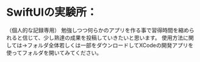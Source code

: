# SwiftUIの実験所：
（個人的な記録専用）
勉強しつつ何らかのアプリを作る事で習得時間を縮められると信じて、少し熟達の成果を投稿していきたいと思います。
使用方法に関しては→フォルダ全体若しくは一部をダウンロードしてXCodeの開発アプリを使ってフォルダを開いてみてください。
